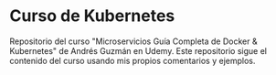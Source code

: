# Curso de Kubernetes
Repositorio del curso "Microservicios Guía Completa de Docker & Kubernetes" de Andrés Guzmán en Udemy.
Este repositorio sigue el contenido del curso usando mis propios comentarios y ejemplos.
